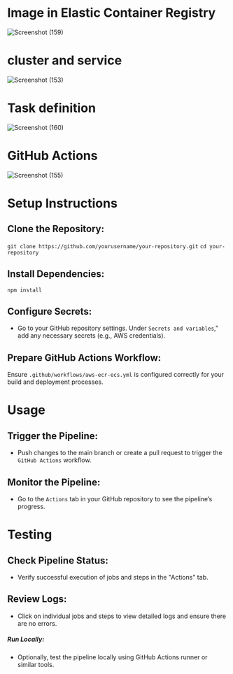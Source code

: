 # Image  in Elastic Container Registry
![Screenshot (159)](https://github.com/user-attachments/assets/b68e8e7a-bf0d-4800-a27a-2d1c5da65a0e) 
<br>
# cluster and service

![Screenshot (153)](https://github.com/user-attachments/assets/9ea7e770-217b-48a4-b740-00a26f0e322d)

# Task definition

![Screenshot (160)](https://github.com/user-attachments/assets/b11ad43c-f764-437d-a016-48cace3772ad)

# GitHub Actions

![Screenshot (155)](https://github.com/user-attachments/assets/0bbaec0b-b3fd-4bf2-80f2-f21af3365959)
# Setup Instructions
## Clone the Repository:
`git clone https://github.com/yourusername/your-repository.git`
`cd your-repository`
## Install Dependencies:
`npm install`

## Configure Secrets: <br>
- Go to your GitHub repository settings.
Under `Secrets and variables`," add any necessary secrets (e.g., AWS credentials).

## Prepare GitHub Actions Workflow: <br>

Ensure `.github/workflows/aws-ecr-ecs.yml` is configured correctly for your build and deployment processes.

# Usage
## Trigger the Pipeline:

- Push changes to the main branch or create a pull request to trigger the `GitHub Actions` workflow.
## Monitor the Pipeline:

- Go to the `Actions` tab in your GitHub repository to see the pipeline’s progress.

# Testing
## Check Pipeline Status:

- Verify successful execution of jobs and steps in the "Actions" tab.
## Review Logs:

- Click on individual jobs and steps to view detailed logs and ensure there are no errors.
##### Run Locally:

- Optionally, test the pipeline locally using GitHub Actions runner or similar tools.
